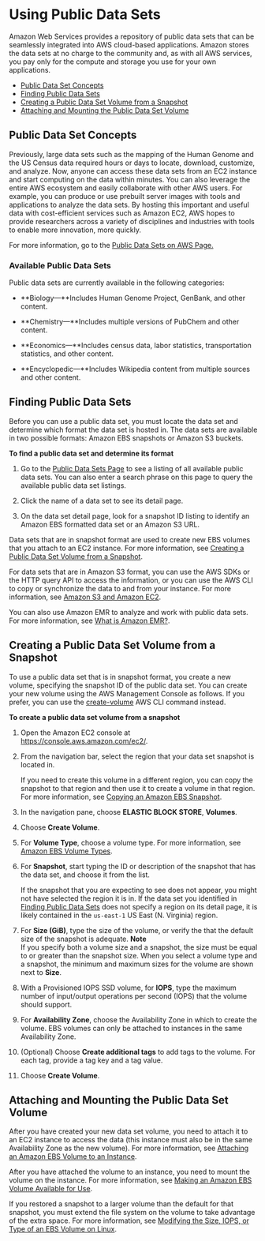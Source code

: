 # Using Public Data Sets<a name="using-public-data-sets"></a>

Amazon Web Services provides a repository of public data sets that can be seamlessly integrated into AWS cloud\-based applications\. Amazon stores the data sets at no charge to the community and, as with all AWS services, you pay only for the compute and storage you use for your own applications\.


+ [Public Data Set Concepts](#concepts-public-data-sets)
+ [Finding Public Data Sets](#using-public-data-sets-finding)
+ [Creating a Public Data Set Volume from a Snapshot](#using-public-data-sets-launching-set)
+ [Attaching and Mounting the Public Data Set Volume](#using-public-data-sets-launching-mounting)

## Public Data Set Concepts<a name="concepts-public-data-sets"></a>

Previously, large data sets such as the mapping of the Human Genome and the US Census data required hours or days to locate, download, customize, and analyze\. Now, anyone can access these data sets from an EC2 instance and start computing on the data within minutes\. You can also leverage the entire AWS ecosystem and easily collaborate with other AWS users\. For example, you can produce or use prebuilt server images with tools and applications to analyze the data sets\. By hosting this important and useful data with cost\-efficient services such as Amazon EC2, AWS hopes to provide researchers across a variety of disciplines and industries with tools to enable more innovation, more quickly\. 

For more information, go to the [Public Data Sets on AWS Page\.](http://aws.amazon.com/publicdatasets/)

### Available Public Data Sets<a name="concepts-public-data-sets-available"></a>

Public data sets are currently available in the following categories:

+ **Biology—**Includes Human Genome Project, GenBank, and other content\.

+ **Chemistry—**Includes multiple versions of PubChem and other content\. 

+ **Economics—**Includes census data, labor statistics, transportation statistics, and other content\. 

+ **Encyclopedic—**Includes Wikipedia content from multiple sources and other content\. 

## Finding Public Data Sets<a name="using-public-data-sets-finding"></a>

Before you can use a public data set, you must locate the data set and determine which format the data set is hosted in\. The data sets are available in two possible formats: Amazon EBS snapshots or Amazon S3 buckets\.

**To find a public data set and determine its format**

1. Go to the [Public Data Sets Page](http://aws.amazon.com/datasets/) to see a listing of all available public data sets\. You can also enter a search phrase on this page to query the available public data set listings\.

1. Click the name of a data set to see its detail page\.

1. On the data set detail page, look for a snapshot ID listing to identify an Amazon EBS formatted data set or an Amazon S3 URL\. 

Data sets that are in snapshot format are used to create new EBS volumes that you attach to an EC2 instance\. For more information, see [Creating a Public Data Set Volume from a Snapshot](#using-public-data-sets-launching-set)\.

For data sets that are in Amazon S3 format, you can use the AWS SDKs or the HTTP query API to access the information, or you can use the AWS CLI to copy or synchronize the data to and from your instance\. For more information, see [Amazon S3 and Amazon EC2](AmazonS3.md#S3UsageScenarios)\.

You can also use Amazon EMR to analyze and work with public data sets\. For more information, see [ What is Amazon EMR?](http://docs.aws.amazon.com/emr/latest/DeveloperGuide/emr-what-is-emr.html)\.

## Creating a Public Data Set Volume from a Snapshot<a name="using-public-data-sets-launching-set"></a>

To use a public data set that is in snapshot format, you create a new volume, specifying the snapshot ID of the public data set\. You can create your new volume using the AWS Management Console as follows\. If you prefer, you can use the [create\-volume](http://docs.aws.amazon.com/cli/latest/reference/ec2/create-volume.html) AWS CLI command instead\.

**To create a public data set volume from a snapshot**

1. Open the Amazon EC2 console at [https://console\.aws\.amazon\.com/ec2/](https://console.aws.amazon.com/ec2/)\.

1. From the navigation bar, select the region that your data set snapshot is located in\.

   If you need to create this volume in a different region, you can copy the snapshot to that region and then use it to create a volume in that region\. For more information, see [Copying an Amazon EBS Snapshot](ebs-copy-snapshot.md)\.

1. In the navigation pane, choose **ELASTIC BLOCK STORE**, **Volumes**\.

1. Choose **Create Volume**\.

1. For **Volume Type**, choose a volume type\. For more information, see [Amazon EBS Volume Types](EBSVolumeTypes.md)\.

1. For **Snapshot**, start typing the ID or description of the snapshot that has the data set, and choose it from the list\.

   If the snapshot that you are expecting to see does not appear, you might not have selected the region it is in\. If the data set you identified in [Finding Public Data Sets](#using-public-data-sets-finding) does not specify a region on its detail page, it is likely contained in the `us-east-1` US East \(N\. Virginia\) region\.

1. For **Size \(GiB\)**, type the size of the volume, or verify the that the default size of the snapshot is adequate\.
**Note**  
If you specify both a volume size and a snapshot, the size must be equal to or greater than the snapshot size\. When you select a volume type and a snapshot, the minimum and maximum sizes for the volume are shown next to **Size**\.

1. With a Provisioned IOPS SSD volume, for **IOPS**, type the maximum number of input/output operations per second \(IOPS\) that the volume should support\.

1. For **Availability Zone**, choose the Availability Zone in which to create the volume\. EBS volumes can only be attached to instances in the same Availability Zone\.

1. \(Optional\) Choose **Create additional tags** to add tags to the volume\. For each tag, provide a tag key and a tag value\.

1. Choose **Create Volume**\.

## Attaching and Mounting the Public Data Set Volume<a name="using-public-data-sets-launching-mounting"></a>

After you have created your new data set volume, you need to attach it to an EC2 instance to access the data \(this instance must also be in the same Availability Zone as the new volume\)\. For more information, see [Attaching an Amazon EBS Volume to an Instance](ebs-attaching-volume.md)\.

After you have attached the volume to an instance, you need to mount the volume on the instance\. For more information, see [Making an Amazon EBS Volume Available for Use](ebs-using-volumes.md)\.

If you restored a snapshot to a larger volume than the default for that snapshot, you must extend the file system on the volume to take advantage of the extra space\. For more information, see [Modifying the Size, IOPS, or Type of an EBS Volume on Linux](ebs-modify-volume.md)\.